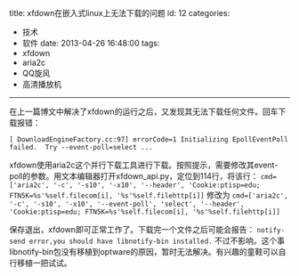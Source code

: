 title: xfdown在嵌入式linux上无法下载的问题
id: 12
categories:
  - 技术
  - 软件
date: 2013-04-26 16:48:00
tags:
  - xfdown
  - aria2c
  - QQ旋风
  - 高清播放机
---

在上一篇博文中解决了xfdown的运行之后，又发现其无法下载任何文件。回车下载报错：

`[ DownloadEngineFactory.cc:97] errorCode=1 Initializing EpollEventPoll failed.  Try --event-poll=select ...`

xfdown使用aria2c这个并行下载工具进行下载。按照提示，需要修改其event-poll的参数。用文本编辑器打开xfdown_api.py，定位到114行，将该行：
`cmd=['aria2c', '-c', '-s10', '-x10', '--header', 'Cookie:ptisp=edu; FTN5K=%s'%self.filecom[i], '%s'%self.filehttp[i]]`
修改为
`cmd=['aria2c', '-c', '-s10', '-x10', '--event-poll', 'select', '--header', 'Cookie:ptisp=edu; FTN5K=%s'%self.filecom[i], '%s'%self.filehttp[i]]`

保存退出，xfdown即可正常工作了。下载完一个文件之后可能会报告：
`notify-send error,you should have libnotify-bin installed.`
不过不影响。这个事libnotify-bin包没有移植到optware的原因，暂时无法解决。有兴趣的童鞋可以自行移植一把试试。
